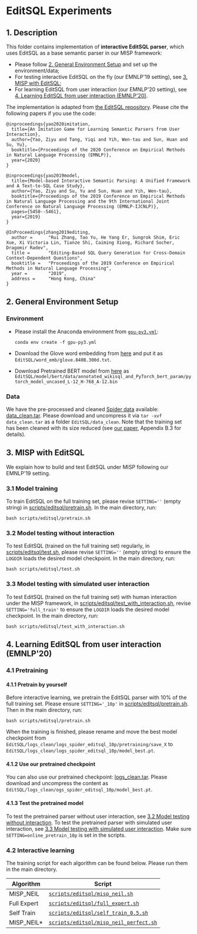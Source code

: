 # EditSQL Experiments

## 1. Description
This folder contains implementation of **interactive EditSQL parser**, which uses EditSQL as a base semantic parser in our MISP framework:
- Please follow [2. General Environment Setup](#2-general-environment-setup) and set up the environment/data;
- For testing interactive EditSQL on the fly (our EMNLP'19 setting), see [3. MISP with EditSQL](README.md#3-misp-with-editsql);
- For learning EditSQL from user interaction (our EMNLP'20 setting), see [4. Learning EditSQL from user interaction (EMNLP'20)](README.md#4-learning-editsql-from-user-interaction-emnlp20).

The implementation is adapted from [the EditSQL repository](https://github.com/ryanzhumich/editsql). 
Please cite the following papers if you use the code:

```
@inproceedings{yao2020imitation,
  title={An Imitation Game for Learning Semantic Parsers from User Interaction},
  author={Yao, Ziyu and Tang, Yiqi and Yih, Wen-tau and Sun, Huan and Su, Yu},
  booktitle={Proceedings of the 2020 Conference on Empirical Methods in Natural Language Processing (EMNLP)},
  year={2020}
}

@inproceedings{yao2019model,
  title={Model-based Interactive Semantic Parsing: A Unified Framework and A Text-to-SQL Case Study},
  author={Yao, Ziyu and Su, Yu and Sun, Huan and Yih, Wen-tau},
  booktitle={Proceedings of the 2019 Conference on Empirical Methods in Natural Language Processing and the 9th International Joint Conference on Natural Language Processing (EMNLP-IJCNLP)},
  pages={5450--5461},
  year={2019}
}

@InProceedings{zhang2019editing,
  author =      "Rui Zhang, Tao Yu, He Yang Er, Sungrok Shim, Eric Xue, Xi Victoria Lin, Tianze Shi, Caiming Xiong, Richard Socher, Dragomir Radev",
  title =       "Editing-Based SQL Query Generation for Cross-Domain Context-Dependent Questions",
  booktitle =   "Proceedings of the 2019 Conference on Empirical Methods in Natural Language Processing",
  year =        "2019",
  address =     "Hong Kong, China"
}
```

## 2. General Environment Setup
### Environment
- Please install the Anaconda environment from [`gpu-py3.yml`](../gpu-py3.yml):
    ```
    conda env create -f gpu-py3.yml
    ```
- Download the Glove word embedding from [here](https://nlp.stanford.edu/projects/glove/) and put it as `EditSQL/word_emb/glove.840B.300d.txt`.

- Download Pretrained BERT model from [here](https://drive.google.com/file/d/1f_LEWVgrtZLRuoiExJa5fNzTS8-WcAX9/view?usp=sharing) as `EditSQL/model/bert/data/annotated_wikisql_and_PyTorch_bert_param/pytorch_model_uncased_L-12_H-768_A-12.bin`


### Data
We have the pre-processed and cleaned [Spider data](https://yale-lily.github.io/spider) available: [data_clean.tar](https://www.dropbox.com/s/tmj4qnzemxvi5bo/data_clean.tar?dl=0).
Please download and uncompress it via `tar -xvf data_clean.tar` as a folder `EditSQL/data_clean`. 
Note that the training set has been cleaned with its size reduced (see [our paper](https://arxiv.org/pdf/2005.00689.pdf), Appendix B.3 for details).


## 3. MISP with EditSQL
We explain how to build and test EditSQL under MISP following our EMNLP'19 setting.

### 3.1 Model training
To train EditSQL on the full training set, please revise `SETTING=''` (empty string) in [scripts/editsql/pretrain.sh](../scripts/editsql/pretrain.sh).
In the main directory, run:
```
bash scripts/editsql/pretrain.sh
```

### 3.2 Model testing without interaction
To test EditSQL (trained on the full training set) regularly, in [scripts/editsql/test.sh](../scripts/editsql/test.sh), 
please revise `SETTING=''` (empty string) to ensure the `LOGDIR` loads the desired model checkpoint.
In the main directory, run:
``` 
bash scripts/editsql/test.sh
```

### 3.3 Model testing with simulated user interaction
To test EditSQL (trained on the full training set) with human interaction under the MISP framework, in [scripts/editsql/test_with_interaction.sh](../scripts/editsql/test_with_interaction.sh),
revise `SETTING='full_train'` to ensure the `LOGDIR` loads the desired model checkpoint.
In the main directory, run:
```
bash scripts/editsql/test_with_interaction.sh
```


## 4. Learning EditSQL from user interaction (EMNLP'20)
### 4.1 Pretraining

#### 4.1.1 Pretrain by yourself
Before interactive learning, we pretrain the EditSQL parser with 10% of the full training set. 
Please ensure `SETTING='_10p'` in [scripts/editsql/pretrain.sh](../scripts/editsql/pretrain.sh).
Then in the main directory, run:
```
bash scripts/editsql/pretrain.sh
```
When the training is finished, please rename and move the best model checkpoint from `EditSQL/logs_clean/logs_spider_editsql_10p/pretraining/save_X` 
to `EditSQL/logs_clean/logs_spider_editsql_10p/model_best.pt`.

#### 4.1.2 Use our pretrained checkpoint
You can also use our pretrained checkpoint: [logs_clean.tar](https://www.dropbox.com/s/4n6dg0xcru91smu/logs_clean.tar?dl=0).
Please download and uncompress the content as `EditSQL/logs_clean/ogs_spider_editsql_10p/model_best.pt`.


#### 4.1.3 Test the pretrained model
To test the pretrained parser without user interaction, see [3.2 Model testing without interaction](README.md#32-model-testing-without-interaction).
To test the pretrained parser with simulated user interaction, see [3.3 Model testing with simulated user interaction](README.md#33-model-testing-with-simulated-user-interaction).
Make sure `SETTING=online_pretrain_10p` is set in the scripts.

### 4.2 Interactive learning

The training script for each algorithm can be found below. Please run them in the main directory.

| Algorithm  | Script |
| ------------- | ------------- |
| MISP_NEIL  | [`scripts/editsql/misp_neil.sh`](../scripts/editsql/misp_neil.sh)  |
| Full Expert  | [`scripts/editsql/full_expert.sh`](../scripts/editsql/full_expert.sh)  |
| Self Train  | [`scripts/editsql/self_train_0.5.sh`](../scripts/editsql/self_train_0.5.sh)  |
| MISP_NEIL*  | [`scripts/editsql/misp_neil_perfect.sh`](../scripts/editsql/misp_neil_perfect.sh)  |



